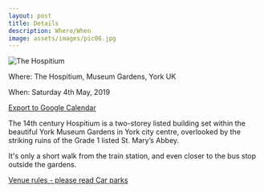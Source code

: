 ```yaml
---
layout: post
title: Details
description: Where/When
image: assets/images/pic06.jpg
---
```


<img src="../../../assets/images/hospitium_landscape.jpg" alt="The Hospitium"/>

Where: The Hospitium, Museum Gardens, York UK

When: Saturday 4th May, 2019

<a target="_blank" rel="noopener noreferrer" href="http://www.google.com/calendar/event?action=TEMPLATE&text=Natacha%20%26%20Andy's%20Wedding&dates=20190504/20190505&location=The%20Hospitium%2C%20Museum%20Gardens%2C%20York%20YO30%207DR">Export to Google Calendar</a>

The 14th century Hospitium is a two-storey listed building set within the beautiful York Museum Gardens in York city centre, overlooked by the striking ruins of the Grade 1 listed St. Mary’s Abbey.

It's only a short walk from the train station, and even closer to the bus stop outside the gardens.

<a target="_blank" rel="noopener noreferrer" href="{{site.url}}{{site.baseurl}}assets/downloads/venuerules.pdf">
Venue rules - please read
</a>

<a target="_blank" rel="noopener noreferrer" href="{{site.url}}{{site.baseurl}}assets/downloads/carparks.pdf">
Car parks
</a>
